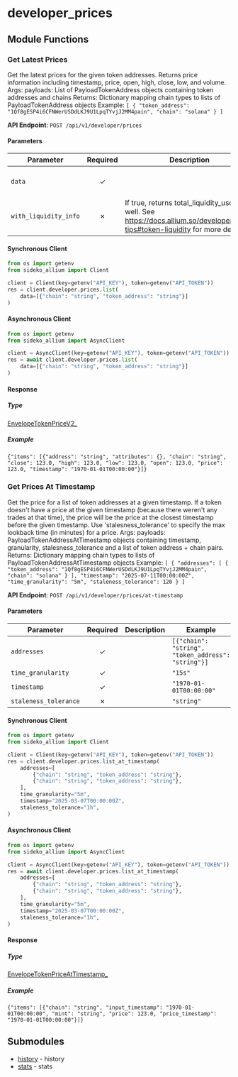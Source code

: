 # developer_prices

## Module Functions
### Get Latest Prices <a name="list"></a>

Get the latest prices for the given token addresses.
Returns price information including timestamp, price, open, high, close, low, and volume.
Args:
    payloads: List of PayloadTokenAddress objects containing token addresses and chains
Returns:
    Dictionary mapping chain types to lists of PayloadTokenAddress objects
Example:
    ```
    [
        {
            "token_address": "1Qf8gESP4i6CFNWerUSDdLKJ9U1LpqTYvjJ2MM4pain",
            "chain": "solana"
        }
    ]
    ```

**API Endpoint**: `POST /api/v1/developer/prices`

#### Parameters

| Parameter | Required | Description | Example |
|-----------|:--------:|-------------|--------|
| `data` | ✓ |  | `[{"chain": "string", "token_address": "string"}]` |
| `with_liquidity_info` | ✗ | If true, returns total_liquidity_usd as well. See https://docs.allium.so/developer/data-tips#token-liquidity for more details. | `True` |

#### Synchronous Client

```python
from os import getenv
from sideko_allium import Client

client = Client(key=getenv("API_KEY"), token=getenv("API_TOKEN"))
res = client.developer.prices.list(
    data=[{"chain": "string", "token_address": "string"}]
)

```

#### Asynchronous Client

```python
from os import getenv
from sideko_allium import AsyncClient

client = AsyncClient(key=getenv("API_KEY"), token=getenv("API_TOKEN"))
res = await client.developer.prices.list(
    data=[{"chain": "string", "token_address": "string"}]
)

```

#### Response

##### Type
[EnvelopeTokenPriceV2_](/sideko_allium/types/models/envelope_token_price_v2_.py)

##### Example
`{"items": [{"address": "string", "attributes": {}, "chain": "string", "close": 123.0, "high": 123.0, "low": 123.0, "open": 123.0, "price": 123.0, "timestamp": "1970-01-01T00:00:00"}]}`

### Get Prices At Timestamp <a name="list_at_timestamp"></a>

Get the price for a list of token addresses at a given timestamp.
If a token doesn't have a price at the given timestamp (because there weren't any trades at that time),
the price will be the price at the closest timestamp before the given timestamp.
Use 'stalesness_tolerance' to specify the max lookback time (in minutes) for a price.
Args:
    payloads: PayloadTokenAddressAtTimestamp objects containing timestamp, granularity, stalesness_tolerance and a list of token address + chain pairs.
Returns:
    Dictionary mapping chain types to lists of PayloadTokenAddressAtTimestamp objects
Example:
    ```
    [
        {
            "addresses": [
                {
                    "token_address": "1Qf8gESP4i6CFNWerUSDdLKJ9U1LpqTYvjJ2MM4pain",
                    "chain": "solana"
                }
            ],
            "timestamp": "2025-07-11T00:00:00Z",
            "time_granularity": "5m",
            "staleness_tolerance": 120
        }
    ]
    ```

**API Endpoint**: `POST /api/v1/developer/prices/at-timestamp`

#### Parameters

| Parameter | Required | Description | Example |
|-----------|:--------:|-------------|--------|
| `addresses` | ✓ |  | `[{"chain": "string", "token_address": "string"}]` |
| `time_granularity` | ✓ |  | `"15s"` |
| `timestamp` | ✓ |  | `"1970-01-01T00:00:00"` |
| `staleness_tolerance` | ✗ |  | `"string"` |

#### Synchronous Client

```python
from os import getenv
from sideko_allium import Client

client = Client(key=getenv("API_KEY"), token=getenv("API_TOKEN"))
res = client.developer.prices.list_at_timestamp(
    addresses=[
        {"chain": "string", "token_address": "string"},
        {"chain": "string", "token_address": "string"},
    ],
    time_granularity="5m",
    timestamp="2025-03-07T00:00:00Z",
    staleness_tolerance="1h",
)

```

#### Asynchronous Client

```python
from os import getenv
from sideko_allium import AsyncClient

client = AsyncClient(key=getenv("API_KEY"), token=getenv("API_TOKEN"))
res = await client.developer.prices.list_at_timestamp(
    addresses=[
        {"chain": "string", "token_address": "string"},
        {"chain": "string", "token_address": "string"},
    ],
    time_granularity="5m",
    timestamp="2025-03-07T00:00:00Z",
    staleness_tolerance="1h",
)

```

#### Response

##### Type
[EnvelopeTokenPriceAtTimestamp_](/sideko_allium/types/models/envelope_token_price_at_timestamp_.py)

##### Example
`{"items": [{"chain": "string", "input_timestamp": "1970-01-01T00:00:00", "mint": "string", "price": 123.0, "price_timestamp": "1970-01-01T00:00:00"}]}`
<!-- CUSTOM DOCS START -->

<!-- CUSTOM DOCS END -->

## Submodules
- [history](history/README.md) - history
- [stats](stats/README.md) - stats

